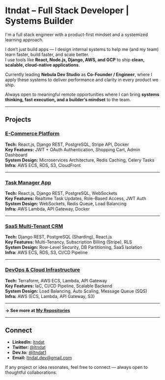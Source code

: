 # ltndat – Full Stack Developer | Systems Builder

I'm a full stack engineer with a product-first mindset and a systemized learning approach.

I don’t just build apps — I design internal systems to help me (and my team) learn faster, build faster, and scale better.  
I use tools like **React, Node.js, Django, AWS, and GCP** to ship **clean, scalable, cloud-native applications**.

Currently leading **Nebula Dev Studio** as **Co-Founder / Engineer**, where I apply these systems to deliver performance and clarity in every product we ship.

Always open to meaningful remote opportunities where I can bring **systems thinking, fast execution, and a builder’s mindset** to the team.

---

## Projects

### [E-Commerce Platform](https://github.com/ltndat/ecommerce-app)  
**Tech:** React.js, Django REST, PostgreSQL, Stripe API, Docker  
**Key Features:** JWT + OAuth Authentication, Shopping Cart, Admin Dashboard  
**System Design:** Microservices Architecture, Redis Caching, Celery Tasks  
**Infra:** AWS ECS, RDS, S3, CloudFront

---

### [Task Manager App](https://github.com/ltndat/task-manager)  
**Tech:** React.js, Django REST, PostgreSQL, WebSockets  
**Key Features:** Realtime Task Updates, Role-Based Access, JWT Auth  
**System Design:** WebSockets, Redis Queue, Load Balancing  
**Infra:** AWS Lambda, API Gateway, Docker

---

### [SaaS Multi-Tenant CRM](https://github.com/ltndat/saas-crm)  
**Tech:** Django REST, PostgreSQL (Sharding), React.js  
**Key Features:** Multi-Tenancy, Subscription Billing (Stripe), RLS  
**System Design:** Row-Level Security, DB Partitioning, SaaS Isolation  
**Infra:** AWS ECS, RDS, S3, CI/CD Pipeline

---

### [DevOps & Cloud Infrastructure](https://github.com/ltndat/devops-project)  
**Tech:** Terraform, AWS ECS, Lambda, API Gateway  
**Key Features:** IaC, CI/CD Pipeline, Scalable Backend  
**System Design:** Load Balancing, Auto Scaling, Message Queue (SQS)  
**Infra:** AWS (ECS, Lambda, API Gateway, S3)

---

**→ See more at [My Repositories](https://github.com/ltndat?tab=repositories)**

---

## Connect

- **LinkedIn:** [ltndat](https://www.linkedin.com/in/ltndat)  
- **Twitter:** [@ltndat](https://twitter.com/ltndat)  
- **Dev.to:** [@ltndat1](https://dev.to/ltndat1)  
- **Email:** ltndat.dev@gmail.com

If any project or idea resonates, feel free to connect — always open to thoughtful collaborations.
